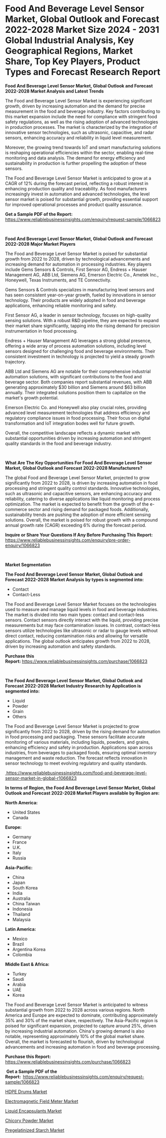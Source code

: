<p><h1>Food And Beverage Level Sensor Market, Global Outlook and Forecast 2022-2028 Market Size 2024 - 2031 Global Industrial Analysis, Key Geographical Regions, Market Share, Top Key Players, Product Types and Forecast Research Report</h1></p><p><strong>Food And Beverage Level Sensor Market, Global Outlook and Forecast 2022-2028 Market Analysis and Latest Trends</strong></p>
<p><p>The Food and Beverage Level Sensor Market is experiencing significant growth, driven by increasing automation and the demand for precise measurement in the food and beverage industry. Key factors contributing to this market expansion include the need for compliance with stringent food safety regulations, as well as the rising adoption of advanced technologies in production processes. The market is characterized by the integration of innovative sensor technologies, such as ultrasonic, capacitive, and radar sensors, enhancing accuracy and reliability in liquid level measurement.</p><p>Moreover, the growing trend towards IoT and smart manufacturing solutions is reshaping operational efficiencies within the sector, enabling real-time monitoring and data analysis. The demand for energy efficiency and sustainability in production is further propelling the adoption of these sensors.</p><p>The Food and Beverage Level Sensor Market is anticipated to grow at a CAGR of 12% during the forecast period, reflecting a robust interest in enhancing production quality and traceability. As food manufacturers increasingly invest in automation and advanced technologies, the level sensor market is poised for substantial growth, providing essential support for improved operational processes and product quality assurance.</p></p>
<p><strong>Get a Sample PDF of the Report:&nbsp;</strong> <a href="https://www.reliablebusinessinsights.com/enquiry/request-sample/1066823">https://www.reliablebusinessinsights.com/enquiry/request-sample/1066823</a></p>
<p>&nbsp;</p>
<p><strong>Food And Beverage Level Sensor Market, Global Outlook and Forecast 2022-2028 Major Market Players</strong></p>
<p><p>The Food and Beverage Level Sensor Market is poised for substantial growth from 2022 to 2028, driven by technological advancements and increasing demand for automation in processing industries. Key players include Gems Sensors & Controls, First Sensor AG, Endress + Hauser Management AG, ABB Ltd, Siemens AG, Emerson Electric Co., Ametek Inc., Honeywell, Texas Instruments, and TE Connectivity.</p><p>Gems Sensors & Controls specializes in manufacturing level sensors and has seen consistent year-on-year growth, fueled by innovations in sensor technology. Their products are widely adopted in food and beverage applications, enhancing reliable monitoring and safety.</p><p>First Sensor AG, a leader in sensor technology, focuses on high-quality sensing solutions. With a robust R&D pipeline, they are expected to expand their market share significantly, tapping into the rising demand for precision instrumentation in food processing.</p><p>Endress + Hauser Management AG leverages a strong global presence, offering a wide array of process automation solutions, including level sensors designed for challenging food and beverage environments. Their consistent investment in technology is projected to yield a steady growth trajectory.</p><p>ABB Ltd and Siemens AG are notable for their comprehensive industrial automation solutions, with significant contributions to the food and beverage sector. Both companies report substantial revenues, with ABB generating approximately $30 billion and Siemens around $63 billion annually. Their integrated solutions position them to capitalize on the market's growth potential.</p><p>Emerson Electric Co. and Honeywell also play crucial roles, providing advanced level measurement technologies that address efficiency and regulatory compliance issues in food processing. Their focus on digital transformation and IoT integration bodes well for future growth.</p><p>Overall, the competitive landscape reflects a dynamic market with substantial opportunities driven by increasing automation and stringent quality standards in the food and beverage industry.</p></p>
<p>&nbsp;</p>
<p><strong>What Are The Key Opportunities For Food And Beverage Level Sensor Market, Global Outlook and Forecast 2022-2028 Manufacturers?</strong></p>
<p><p>The global Food and Beverage Level Sensor Market, projected to grow significantly from 2022 to 2028, is driven by increasing automation in food processing and stringent quality control standards. Innovative technologies, such as ultrasonic and capacitive sensors, are enhancing accuracy and reliability, catering to diverse applications like liquid monitoring and process optimization. The market is expected to benefit from the growth of the e-commerce sector and rising demand for packaged foods. Additionally, sustainability trends are pushing the adoption of more efficient sensing solutions. Overall, the market is poised for robust growth with a compound annual growth rate (CAGR) exceeding 6% during the forecast period.</p></p>
<p><strong>Inquire or Share Your Questions If Any Before Purchasing This Report:</strong> <a href="https://www.reliablebusinessinsights.com/enquiry/pre-order-enquiry/1066823">https://www.reliablebusinessinsights.com/enquiry/pre-order-enquiry/1066823</a></p>
<p>&nbsp;</p>
<p><strong>Market Segmentation</strong></p>
<p><strong>The Food And Beverage Level Sensor Market, Global Outlook and Forecast 2022-2028 Market Analysis by types is segmented into:</strong></p>
<p><ul><li>Contact</li><li>Contact-Less</li></ul></p>
<p><p>The Food and Beverage Level Sensor Market focuses on the technologies used to measure and manage liquid levels in food and beverage industries. The market is divided into two main types: contact and contact-less sensors. Contact sensors directly interact with the liquid, providing precise measurements but may face contamination issues. In contrast, contact-less sensors utilize technologies like ultrasonic or radar to gauge levels without direct contact, reducing contamination risks and allowing for versatile applications. The global outlook anticipates growth from 2022 to 2028, driven by increasing automation and safety standards.</p></p>
<p><strong>Purchase this Report:&nbsp;</strong><a href="https://www.reliablebusinessinsights.com/purchase/1066823">https://www.reliablebusinessinsights.com/purchase/1066823</a></p>
<p>&nbsp;</p>
<p><strong>The Food And Beverage Level Sensor Market, Global Outlook and Forecast 2022-2028 Market Industry Research by Application is segmented into:</strong></p>
<p><ul><li>Liquid</li><li>Powder</li><li>Grain</li><li>Others</li></ul></p>
<p><p>The Food and Beverage Level Sensor Market is projected to grow significantly from 2022 to 2028, driven by the rising demand for automation in food processing and packaging. These sensors facilitate accurate monitoring of various materials, including liquids, powders, and grains, enhancing efficiency and safety in production. Applications span across industries, from beverages to packaged foods, ensuring optimal inventory management and waste reduction. The forecast reflects innovation in sensor technology to meet evolving regulatory and quality standards.</p></p>
<p><a href="https://www.reliablebusinessinsights.com/food-and-beverage-level-sensor-market-in-global-r1066823">&nbsp;https://www.reliablebusinessinsights.com/food-and-beverage-level-sensor-market-in-global-r1066823</a></p>
<p><strong>In terms of Region, the Food And Beverage Level Sensor Market, Global Outlook and Forecast 2022-2028 Market Players available by Region are:</strong></p>
<p>
    <p> <strong> North America: </strong>
        <ul>
            <li>United States</li>
            <li>Canada</li>
        </ul>
        </p> 
    <p> <strong> Europe: </strong>
        <ul>
            <li>Germany</li>
            <li>France</li>
            <li>U.K.</li>
            <li>Italy</li>
            <li>Russia</li>
        </ul>
        </p> 
    <p> <strong> Asia-Pacific: </strong>
        <ul>
            <li>China</li>
            <li>Japan</li>
            <li>South Korea</li>
            <li>India</li>
            <li>Australia</li>
            <li>China Taiwan</li>
            <li>Indonesia</li>
            <li>Thailand</li>
            <li>Malaysia</li>
        </ul>
        </p> 
    <p> <strong> Latin America: </strong>
        <ul>
            <li>Mexico</li>
            <li>Brazil</li>
            <li>Argentina Korea</li>
            <li>Colombia</li>
        </ul>
        </p> 
    <p> <strong> Middle East & Africa: </strong>
        <ul>
            <li>Turkey</li>
            <li>Saudi</li>
            <li>Arabia</li>
            <li>UAE</li>
            <li>Korea</li>
        </ul>
    </p>
    </p>
<p><p>The Food and Beverage Level Sensor Market is anticipated to witness substantial growth from 2022 to 2028 across various regions. North America and Europe are expected to dominate, contributing approximately 35% and 30% of the market share, respectively. The Asia-Pacific region is poised for significant expansion, projected to capture around 25%, driven by increasing industrial automation. China's growing demand is also notable, representing approximately 10% of the global market share. Overall, the market is forecasted to flourish, driven by technological advancements and increasing automation in food and beverage processing.</p></p>
<p><strong>Purchase this Report: </strong><a href="https://www.reliablebusinessinsights.com/purchase/1066823">https://www.reliablebusinessinsights.com/purchase/1066823</a></p>
<p>&nbsp;<strong>Get a Sample PDF of the Report:&nbsp;&nbsp;</strong><a href="https://www.reliablebusinessinsights.com/enquiry/request-sample/1066823">https://www.reliablebusinessinsights.com/enquiry/request-sample/1066823</a></p>
<p><strong></strong></p>
<p><p><a href="https://www.linkedin.com/pulse/hdpe-drums-market-outlook-share-analysis-growth-trends-forecasts-j6zdf?trackingId=sPf9PGDhSgiONUsLODrKCA%3D%3D">HDPE Drums Market</a></p><p><a href="https://www.linkedin.com/pulse/electromagnetic-field-meter-market-size-share-trends-analysis-l6eje?trackingId=VW75x%2BbUS9ekw0lUas%2BgZQ%3D%3D">Electromagnetic Field Meter Market</a></p><p><a href="https://www.linkedin.com/pulse/liquid-encapsulants-market-strategic-insights-product-evolution-jiune?trackingId=hhoYD1SJTwGsm5mSRmZSyA%3D%3D">Liquid Encapsulants Market</a></p><p><a href="https://www.linkedin.com/pulse/mapping-chicory-powder-market-trends-challenges-breakthroughs-afwhf?trackingId=4zgz15VAQnC2ZOaM%2BsFLqg%3D%3D">Chicory Powder Market</a></p><p><a href="https://www.linkedin.com/pulse/pregelatinized-starch-market-share-analysis-growth-yidlf?trackingId=iWivVZ%2BzTyih%2BIemwN806A%3D%3D">Pregelatinized Starch Market</a></p></p>